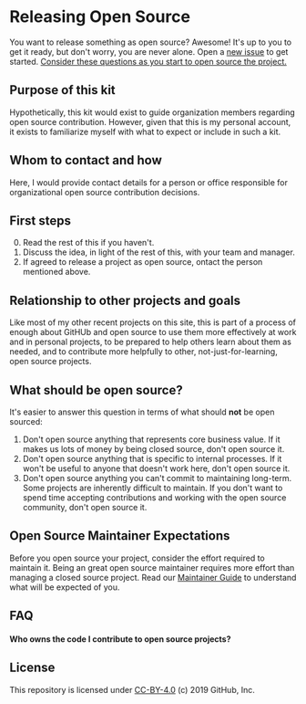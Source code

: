 # Releasing Open Source

You want to release something as open source? Awesome! It's up to you to get it ready, but don't worry, you are never alone. Open a [new issue](issues/new?template=new-release.md) to get started. [Consider these questions as you start to open source the project.](docs/key-questions-for-choosing-projects.md)

## Purpose of this kit

Hypothetically, this kit would exist to guide organization members regarding open source contribution. However, given that this is my personal account, it exists to familiarize myself with what to expect or include in such a kit.

## Whom to contact and how

Here, I would provide contact details for a person or office responsible for organizational open source contribution decisions.

## First steps

0. Read the rest of this if you haven't.
1. Discuss the idea, in light of the rest of this, with your team and manager.
2. If agreed to release a project as open source, ontact the person mentioned above.

## Relationship to other projects and goals

Like most of my other recent projects on this site, this is part of a process of enough about GitHUb and open source to use them more effectively at work and in personal projects, to be prepared to help others learn about them as needed, and to contribute more helpfully to other, not-just-for-learning, open source projects.

## What should be open source?

It's easier to answer this question in terms of what should **not** be open sourced:

1. Don't open source anything that represents core business value.  If it makes us lots of money by being closed source, don't open source it.
2. Don't open source anything that is specific to internal processes. If it won't be useful to anyone that doesn't work here, don't open source it.
3. Don't open source anything you can't commit to maintaining long-term. Some projects are inherently difficult to maintain. If you don't want to spend time accepting contributions and working with the open source community, don't open source it.

## Open Source Maintainer Expectations

Before you open source your project, consider the effort required to maintain it. Being an great open source maintainer requires more effort than managing a closed source project. Read our [Maintainer Guide](docs/maintainers-guide.md) to understand what will be expected of you.

## FAQ

#### Who owns the code I contribute to open source projects?

## License

This repository is licensed under [CC-BY-4.0](../LICENSE) (c) 2019 GitHub, Inc.
